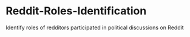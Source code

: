 # Reddit-Roles-Identification
Identify roles of redditors participated in political discussions on Reddit

